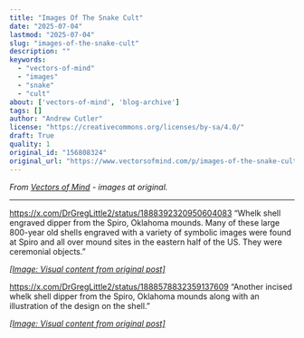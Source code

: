 ```yaml
---
title: "Images Of The Snake Cult"
date: "2025-07-04"
lastmod: "2025-07-04"
slug: "images-of-the-snake-cult"
description: ""
keywords:
  - "vectors-of-mind"
  - "images"
  - "snake"
  - "cult"
about: ['vectors-of-mind', 'blog-archive']
tags: []
author: "Andrew Cutler"
license: "https://creativecommons.org/licenses/by-sa/4.0/"
draft: True
quality: 1
original_id: "156808324"
original_url: "https://www.vectorsofmind.com/p/images-of-the-snake-cult"
---
```

*From [Vectors of Mind](https://www.vectorsofmind.com/p/images-of-the-snake-cult) - images at original.*

---

https://x.com/DrGregLittle2/status/1888392320950604083 “Whelk shell engraved dipper from the Spiro, Oklahoma mounds. Many of these large 800-year old shells engraved with a variety of symbolic images were found at Spiro and all over mound sites in the eastern half of the US. They were ceremonial objects.”

[*[Image: Visual content from original post]*](https://substackcdn.com/image/fetch/$s_!F4Vu!,f_auto,q_auto:good,fl_progressive:steep/https%3A%2F%2Fsubstack-post-media.s3.amazonaws.com%2Fpublic%2Fimages%2F2492d85d-0cba-4667-abe9-cd0ea660c4f2_3824x2146.jpeg)

https://x.com/DrGregLittle2/status/1888578832359137609 “Another incised whelk shell dipper from the Spiro, Oklahoma mounds along with an illustration of the design on the shell.”

[*[Image: Visual content from original post]*](https://substackcdn.com/image/fetch/$s_!kkK6!,f_auto,q_auto:good,fl_progressive:steep/https%3A%2F%2Fsubstack-post-media.s3.amazonaws.com%2Fpublic%2Fimages%2Fcaf376e9-55b2-44d2-82f8-67e18b1b0632_2750x1906.jpeg)
